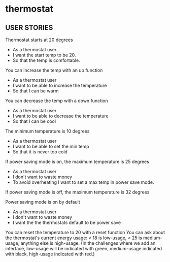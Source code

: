 # thermostat

## USER STORIES

Thermostat starts at 20 degrees

* As a thermostat user.
* I want the start temp to be 20.
* So that the temp is comfortable.


You can increase the temp with an up function

* As a thermostat user
* I want to be able to increase the temperature
* So that I can be warm


You can decrease the temp with a down function

* As a thermostat user
* I want to be able to decrease the temperature
* So that I can be cool


The minimum temperature is 10 degrees

* As a thermostat user
* I want to be able to set the min temp
* So that it is never too cold


If power saving mode is on, the maximum temperature is 25 degrees

* As a thermostat user
* I don't want to waste money
* To avoid overheating I want to set a max temp in power save mode.

If power saving mode is off, the maximum temperature is 32 degrees


Power saving mode is on by default

* As a thermostat user
* I don't want to waste money
* I want the the thermostats default to be power save


You can reset the temperature to 20 with a reset function
You can ask about the thermostat's current energy usage: < 18 is low-usage, < 25 is medium-usage, anything else is high-usage.
(In the challenges where we add an interface, low-usage will be indicated with green, medium-usage indicated with black, high-usage indicated with red.)
